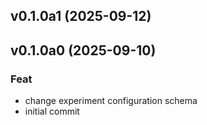 ## v0.1.0a1 (2025-09-12)

## v0.1.0a0 (2025-09-10)

### Feat

- change experiment configuration schema
- initial commit
